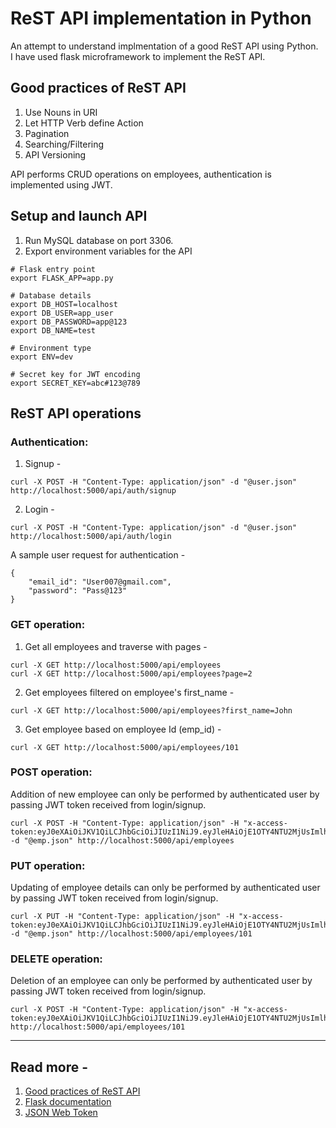 # ReST API implementation in Python
An attempt to understand implmentation of a good ReST API using Python. <br>
I have used flask microframework to implement the ReST API.

## Good practices of ReST API
1. Use Nouns in URI
2. Let HTTP Verb define Action
3. Pagination
4. Searching/Filtering
5. API Versioning

API performs CRUD operations on employees, authentication is implemented using JWT.


## Setup and launch API
1. Run MySQL database on port 3306.
2. Export environment variables for the API
```
# Flask entry point
export FLASK_APP=app.py

# Database details
export DB_HOST=localhost
export DB_USER=app_user
export DB_PASSWORD=app@123
export DB_NAME=test

# Environment type
export ENV=dev

# Secret key for JWT encoding
export SECRET_KEY=abc#123@789
``` 

## ReST API operations
### Authentication:
1. Signup - 
```
curl -X POST -H "Content-Type: application/json" -d "@user.json" http://localhost:5000/api/auth/signup
```
2. Login - 
```
curl -X POST -H "Content-Type: application/json" -d "@user.json" http://localhost:5000/api/auth/login
```

A sample user request for authentication - 
```
{
    "email_id": "User007@gmail.com",
    "password": "Pass@123"
}
```

### GET operation:
1. Get all employees and traverse with pages -
```
curl -X GET http://localhost:5000/api/employees
curl -X GET http://localhost:5000/api/employees?page=2
```
2. Get employees filtered on employee's first_name - 
```
curl -X GET http://localhost:5000/api/employees?first_name=John
```
3. Get employee based on employee Id (emp_id) - 
```
curl -X GET http://localhost:5000/api/employees/101
```

### POST operation:
Addition of new employee can only be performed by authenticated user by passing JWT token received from login/signup.
```
curl -X POST -H "Content-Type: application/json" -H "x-access-token:eyJ0eXAiOiJKV1QiLCJhbGciOiJIUzI1NiJ9.eyJleHAiOjE1OTY4NTU2MjUsImlhdCI6MTU5Njg1NTUwNSwic3ViIjozfQ.OiaQtzeGD8vj3LLxqTkaUrYj2VhKTsJSqKtumm9cpZs" -d "@emp.json" http://localhost:5000/api/employees
```

### PUT operation:
Updating of employee details can only be performed by authenticated user by passing JWT token received from login/signup.
```
curl -X PUT -H "Content-Type: application/json" -H "x-access-token:eyJ0eXAiOiJKV1QiLCJhbGciOiJIUzI1NiJ9.eyJleHAiOjE1OTY4NTU2MjUsImlhdCI6MTU5Njg1NTUwNSwic3ViIjozfQ.OiaQtzeGD8vj3LLxqTkaUrYj2VhKTsJSqKtumm9cpZs" -d "@emp.json" http://localhost:5000/api/employees/101
```

### DELETE operation:
Deletion of an employee can only be performed by authenticated user by passing JWT token received from login/signup.
```
curl -X POST -H "Content-Type: application/json" -H "x-access-token:eyJ0eXAiOiJKV1QiLCJhbGciOiJIUzI1NiJ9.eyJleHAiOjE1OTY4NTU2MjUsImlhdCI6MTU5Njg1NTUwNSwic3ViIjozfQ.OiaQtzeGD8vj3LLxqTkaUrYj2VhKTsJSqKtumm9cpZs" http://localhost:5000/api/employees/101
```

---
## Read more - 
1. [Good practices of ReST API](https://medium.com/hashmapinc/rest-good-practices-for-api-design-881439796dc9)
2. [Flask documentation](https://flask.palletsprojects.com/en/1.1.x/)
3. [JSON Web Token](https://jwt.io/introduction/)